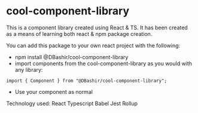 # cool-component-library

This is a component library created using React & TS. It has been created as a means of learning both react & npm package creation.

You can add this package to your own react project with the following:
- npm install @DBashir/cool-component-library
- import components from the cool-component-library as you would with any library: 

```import { Component } from "@DBashir/cool-component-library";```

- Use your component as normal <Component />


Technology used:
React
Typescript
Babel 
Jest
Rollup

